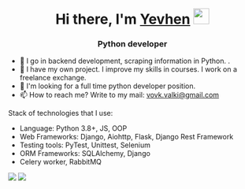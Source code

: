 <h1 align="center">Hi there, I'm <a href="https://linkedin.com/in/vovk92yenhen92/" target="_blank">Yevhen</a> 
<img src="https://github.com/blackcater/blackcater/raw/main/images/Hi.gif" height="32"/></h1>
<h3 align="center">Python developer</h3>

- 👀 I go in backend development, scraping information in Python. .
- 🌱 I have my own project. I improve my skills in courses. I work on a freelance exchange.
- 💞️ I'm looking for a full time python developer position.
- 📫 How to reach me? Write to my mail: vovk.valki@gmail.com

Stack of technologies that I use:
- Language: Python 3.8+, JS, OOP
- Web Frameworks: Django, Aiohttp, Flask, Django Rest Framework
- Testing tools: PyTest, Unittest, Selenium
- ORM Frameworks: SQLAlchemy, Django
- Celery worker, RabbitMQ

![](https://github-profile-summary-cards.vercel.app/api/cards/profile-details?username=YevhenVovk1992&theme=solarized_dark)
![](https://komarev.com/ghpvc/?username=YevhenVovk1992)

<!---
YevhenVovk1992/YevhenVovk1992 is a ✨ special ✨ repository because its `README.md` (this file) appears on your GitHub profile.
You can click the Preview link to take a look at your changes.
--->
